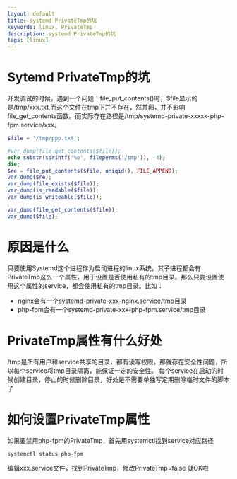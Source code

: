 ```yaml
---
layout: default
title: systemd PrivateTmp的坑
keywords: linux, PrivateTmp
description: systemd PrivateTmp的坑
tags: [linux]
---
```

# Sytemd PrivateTmp的坑

开发调试的时候，遇到一个问题：file_put_contents()时，$file显示的是/tmp/xxx.txt,而这个文件在tmp下并不存在，然并卵，并不影响file_get_contents函数。而实际存在路径是/tmp/systemd-private-xxxxx-php-fpm.service/xxx。

```php
$file = '/tmp/ppp.txt';

#var_dump(file_get_contents($file));
echo substr(sprintf('%o', fileperms('/tmp')), -4);
die;
$re = file_put_contents($file, uniqid(), FILE_APPEND);
var_dump($re);
var_dump(file_exists($file));
var_dump(is_readable($file));
var_dump(is_writeable($file));

var_dump(file_get_contents($file));
var_dump($file);
```

# 原因是什么

只要使用Systemd这个进程作为启动进程的linux系统，其子进程都会有PrivateTmp这么一个属性，用于设置是否使用私有的tmp目录。那么只要设置使用这个属性的service，都会使用私有的tmp目录。比如：
- nginx会有一个systemd-private-xxx-nginx.service/tmp目录
- php-fpm会有一个systemd-private-xxx-php-fpm.service/tmp目录

# PrivateTmp属性有什么好处

/tmp是所有用户和service共享的目录，都有读写权限，那就存在安全性问题，所以每个service将tmp目录隔离，能保证一定的安全性。
每个service在启动的时候创建目录，停止的时候删除目录，好处是不需要单独写定期删除临时文件的脚本了
# 如何设置PrivateTmp属性

如果要禁用php-fpm的PrivateTmp，首先用systemctl找到service对应路径
```
systemctl status php-fpm
```
编辑xxx.service文件，找到PrivateTmp，修改PrivateTmp=false 就OK啦
